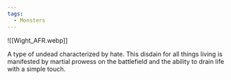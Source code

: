 ```yaml
---
tags:
  - Monsters
---
```

![[Wight_AFR.webp]]

A type of undead characterized by hate. This disdain for all things living is manifested by martial prowess on the battlefield and the ability to drain life with a simple touch.